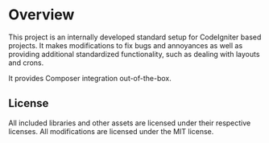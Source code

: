 Overview
========

This project is an internally developed standard setup for CodeIgniter based projects. It makes modifications to fix
bugs and annoyances as well as providing additional standardized functionality, such as dealing with layouts and crons.

It provides Composer integration out-of-the-box.

License
-------

All included libraries and other assets are licensed under their respective licenses.
All modifications are licensed under the MIT license.

